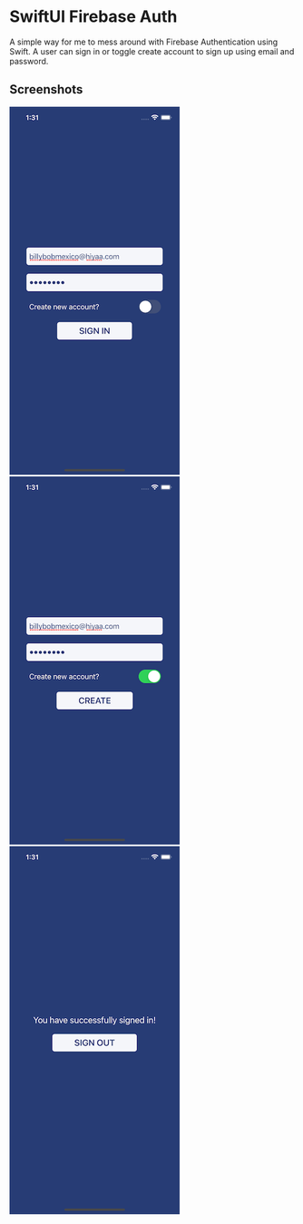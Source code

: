 # SwiftUI Firebase Auth

A simple way for me to mess around with Firebase Authentication using Swift. A user can sign in or toggle create account to sign up using email and password.

## Screenshots

![](.github/images/Sim1.png) ![](.github/images/Sim2.png) ![](.github/images/Sim3.png)
